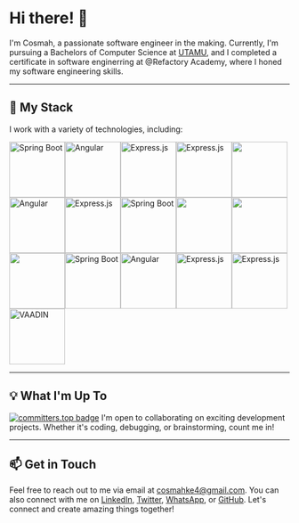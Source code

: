 # Hi there! 👋

I'm Cosmah, a passionate software engineer in the making. Currently, I'm pursuing a Bachelors of Computer Science at [UTAMU](https://www.utamu.ac.ug/), and I completed a certificate in software enginerring at @Refactory Academy, where I honed my software engineering skills.

---

## 🚀 My Stack

I work with a variety of technologies, including:

<div style="display: flex; flex-wrap: wrap;">
  <img src="https://insource.io/images/posts/spring-boot.png" alt="Spring Boot" width="100" height="100">
  <img src="https://th.bing.com/th/id/OIP.u3mgmYMq4ofTd4lBtZtbxQHaD4?w=308&h=180&c=7&r=0&o=5&dpr=1.3&pid=1.7" alt="Angular" width="100" height="100">
  <img src="https://th.bing.com/th/id/OIP.XQky1N0XySaAZjWJMmAgXgHaED?w=278&h=180&c=7&r=0&o=5&dpr=1.3&pid=1.7" alt="Express.js" width="100" height="100">
  <img src="https://th.bing.com/th/id/OIP.33CwBYkmnMfpA9Djup22JwHaHa?rs=1&pid=ImgDetMain" alt="Express.js" width="100" height="100">
  
  
  <img src="https://th.bing.com/th/id/OIP.Tf4BFI6846neirVSebC0vAHaEi?w=296&h=181&c=7&r=0&o=5&dpr=1.3&pid=1.7" width="100" height="100">
  <img src="https://th.bing.com/th/id/OIP.A68nTcvqRD1ZvVZDRtrDvwHaEK?w=324&h=182&c=7&r=0&o=5&dpr=1.3&pid=1.7" alt="Angular" width="100" height="100">
  <img src="https://th.bing.com/th/id/OIP.T64qcW7_VJGfXJSUc6QIKAHaCA?w=332&h=95&c=7&r=0&o=5&dpr=1.3&pid=1.7" alt="Express.js" width="100" height="100">
  
  <img src="https://th.bing.com/th/id/OIP.a0fX_sFdPhpd4IasHICPbQHaEX?w=320&h=189&c=7&r=0&o=5&dpr=1.3&pid=1.7" alt="Spring Boot" width="100" height="100">
  <img src="https://th.bing.com/th/id/OIP.Uc_BvbStlOCqStQorG4ajAHaHa?w=184&h=184&c=7&r=0&o=5&dpr=1.3&pid=1.7" width="100" height="100">
  <img src="https://th.bing.com/th/id/OIP.iudZ1yP32cFWVCR9VGxbrQHaHa?w=184&h=184&c=7&r=0&o=5&dpr=1.3&pid=1.7" width="100" height="100">
  <img src="https://th.bing.com/th/id/OIP.pkqphAig1t-PCsy4dkVrfAAAAA?w=299&h=176&c=7&r=0&o=5&dpr=1.3&pid=1.7" width="100" height="100">
  
  <img src="https://th.bing.com/th/id/OIP.tAvAD5lCtDJSjywplxd37QHaEo?w=280&h=180&c=7&r=0&o=5&dpr=1.3&pid=1.7" alt="Spring Boot" width="100" height="100">
  <img src="https://th.bing.com/th/id/OIP.EDJ9xoErBbZqK2tExVoJfAHaHY?w=188&h=187&c=7&r=0&o=5&dpr=1.3&pid=1.7" alt="Angular" width="100" height="100">
  <img src="https://th.bing.com/th/id/OIP.wmVr1W0nuF_M_OswcpjyjgHaEc?w=291&h=180&c=7&r=0&o=5&dpr=1.3&pid=1.7" alt="Express.js" width="100" height="100">
  <img src="https://th.bing.com/th/id/OIP.1FTXsvt-uonhdxSBksSGrgHaEK?w=330&h=186&c=7&r=0&o=5&dpr=1.3&pid=1.7" alt="Express.js" width="100" height="100">
  <img src="https://vaadin.com/documents/226808/13548263/reindeer-10.png/98c59f70-515f-4ff5-a6ee-b23eeec84d7a?t=1529919458445" alt="VAADIN" width="100" height="100">
  <!-- Add more images here -->
</div>

---

## 💡 What I'm Up To
[![committers.top badge](https://user-badge.committers.top/uganda/cosmah.svg)](https://user-badge.committers.top/uganda/cosmah)
I'm open to collaborating on exciting development projects. Whether it's coding, debugging, or brainstorming, count me in!

---

## 📫 Get in Touch

Feel free to reach out to me via email at cosmahke4@gmail.com. You can also connect with me on [LinkedIn](https://www.linkedin.com/in/ssekirya-cosmah-2a3083272/), [Twitter](https://twitter.com/LCosmah), [WhatsApp](https://wa.me/+256708153467), or [GitHub](https://github.com/cosmah). Let's connect and create amazing things together!

<!---
cosmah/cosmah is a ✨ special ✨ repository because its `README.md` (this file) appears on your GitHub profile.
You can click the "Preview" link to see how I've customized my GitHub profile.
--->

